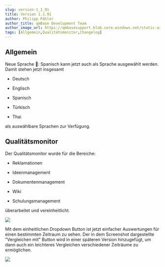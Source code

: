 ```yaml
---
slug: version-1_1_91
title: Version 1.1.91
author: Philipp Pähler
author_title: qmBase Development Team
author_image_url: https://qmbasesupport.blob.core.windows.net/static-assets/img/persons/paehler_round.png
tags: [Allgemein,Qualitätsmonitor,Changelog]
---
```

## Allgemein

Neue Sprache 🎏: Spanisch kann jetzt auch als Sprache ausgewählt werden. Damit stehen jetzt insgesamt

*   Deutsch

*   Englisch

*   Spanisch

*   Türkisch

*   Thai

als auswählbare Sprachen zur Verfügung.

## Qualitätsmonitor

Der Qualitätsmonitor wurde für die Bereiche:

*   Reklamationen

*   Ideenmanagement

*   Dokumentenmanagement

*   Wiki

*   Schulungsmanagement

überarbeitet und vereinheitlicht.

![](https://caqadmin.blob.core.windows.net/releasenotes/76-images/mceclip1.png)

Mit dem einheitlichen Dropdown Button ist jetzt einfacher Auswertungen für einen bestimmten Zeitraum zu sehen. Der in dem Screenshot dargestellte "Vergleichen mit" Button wird in einer späteren Version hinzugefügt, um dann auch ein leichteres Vergleichen verschiedener Zeiträume zu ermöglichen.

![](https://caqadmin.blob.core.windows.net/releasenotes/76-images/mceclip0.png)